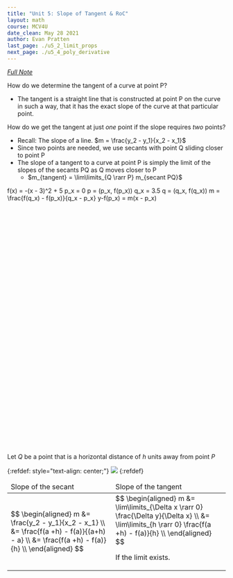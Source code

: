 ```yaml
---
title: "Unit 5: Slope of Tangent & RoC"
layout: math
course: MCV4U
date_clean: May 28 2021
author: Evan Pratten
last_page: ./u5_2_limit_props
next_page: ./u5_4_poly_derivative
---
```


*[Full Note]({{site.baseurl}}/static/pdf/mcv4u/5.3%20Slope%20of%20the%20Tangent%20and%20Rate%20of%20Change(1.2,1.3)%20FILL%20(2).pdf)*

How do we determine the tangent of a curve at point P?
 - The tangent is a straight line that is constructed at point P on the curve in such a way, that it has the exact slope of the curve at that particular point.

How do we get the tangent at just *one* point if the slope requires *two* points?

 - Recall: The slope of a line. $m = \frac{y_2 - y_1}{x_2 - x_1}$
 - Since two points are needed, we use secants with
point Q sliding closer to point P
 - The slope of a tangent to a curve at point P is simply the limit of the slopes of the secants PQ as Q moves closer to P
   - $m_{tangent} = \lim\limits_{Q \rarr P} m_{secant PQ}$

<div class="desmos-graph" style="height:600px">
    <expression data-id = "curve">f(x) = -(x - 3)^2 + 5</expression>
    <expression data-id ="point_p_x">p_x = 0</expression>
    <expression data-id ="point_p" data-label="P">p = (p_x, f(p_x))</expression>
    <expression data-id ="point_q_x">q_x = 3.5</expression>
    <expression data-id ="point_q" data-label="Q">q = (q_x, f(q_x))</expression>
    <expression data-id ="secant_m">m = \frac{f(q_x) - f(p_x)}{q_x - p_x}</expression>
    <expression data-id="secant" data-label="secant">y-f(p_x) = m(x - p_x)</expression>
</div>

Let $Q$ be a point that is a horizontal distance of $h$ units away from point $P$

{:refdef: style="text-align: center;"}
![]({{site.baseurl}}/static/img/mcv4u/u5-3-tangent.png)
{:refdef}

<table>
<thead>
<tr>
<td>Slope of the secant</td>
<td>Slope of the tangent</td>
</tr>
</thead>
<tbody>
<tr>
<td>
$$
\begin{aligned}
    m &= \frac{y_2 - y_1}{x_2 - x_1} \\
    &= \frac{f(a +h) - f(a)}{(a+h) - a} \\
    &= \frac{f(a +h) - f(a)}{h} \\
\end{aligned}
$$
</td>
<td>
$$
\begin{aligned}
    m &= \lim\limits_{\Delta x \rarr 0} \frac{\Delta y}{\Delta x} \\
     &= \lim\limits_{h \rarr 0} \frac{f(a +h) - f(a)}{h} \\
\end{aligned}
$$

If the limit exists.
</td>
</tr>
</tbody>
</table>